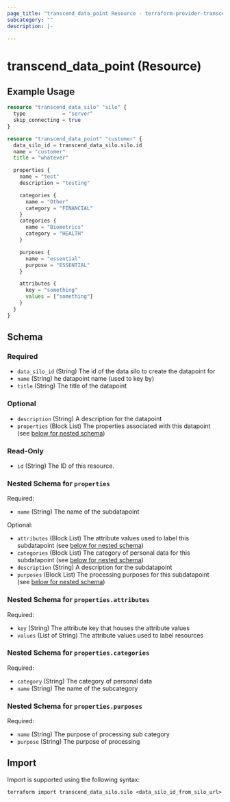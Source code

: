 ```yaml
---
page_title: "transcend_data_point Resource - terraform-provider-transcend"
subcategory: ""
description: |-
  
---
```


# transcend_data_point (Resource)



## Example Usage

```terraform
resource "transcend_data_silo" "silo" {
  type            = "server"
  skip_connecting = true
}

resource "transcend_data_point" "customer" {
  data_silo_id = transcend_data_silo.silo.id
  name = "customer"
  title = "whatever"

  properties {
    name = "test"
    description = "testing"

    categories {
      name = "Other"
      category = "FINANCIAL"
    }
    categories {
      name = "Biometrics"
      category = "HEALTH"
    }

    purposes {
      name = "essential"
      purpose = "ESSENTIAL"
    }

    attributes {
      key = "something"
      values = ["something"]
    }
  }
}
```

<!-- schema generated by tfplugindocs -->
## Schema

### Required

- `data_silo_id` (String) The id of the data silo to create the datapoint for
- `name` (String) he datapoint name (used to key by)
- `title` (String) The title of the datapoint

### Optional

- `description` (String) A description for the datapoint
- `properties` (Block List) The properties associated with this datapoint (see [below for nested schema](#nestedblock--properties))

### Read-Only

- `id` (String) The ID of this resource.

<a id="nestedblock--properties"></a>
### Nested Schema for `properties`

Required:

- `name` (String) The name of the subdatapoint

Optional:

- `attributes` (Block List) The attribute values used to label this subdatapoint (see [below for nested schema](#nestedblock--properties--attributes))
- `categories` (Block List) The category of personal data for this subdatapoint (see [below for nested schema](#nestedblock--properties--categories))
- `description` (String) A description for the subdatapoint
- `purposes` (Block List) The processing purposes for this subdatapoint (see [below for nested schema](#nestedblock--properties--purposes))

<a id="nestedblock--properties--attributes"></a>
### Nested Schema for `properties.attributes`

Required:

- `key` (String) The attribute key that houses the attribute values
- `values` (List of String) The attribute values used to label resources


<a id="nestedblock--properties--categories"></a>
### Nested Schema for `properties.categories`

Required:

- `category` (String) The category of personal data
- `name` (String) The name of the subcategory


<a id="nestedblock--properties--purposes"></a>
### Nested Schema for `properties.purposes`

Required:

- `name` (String) The purpose of processing sub category
- `purpose` (String) The purpose of processing

## Import

Import is supported using the following syntax:

```shell
terraform import transcend_data_silo.silo <data_silo_id_from_silo_url>
```